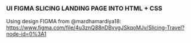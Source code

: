 ### UI FIGMA SLICING LANDING PAGE INTO HTML + CSS

Using design FIGMA from @mardhamardiya18: https://www.figma.com/file/4u3znQ88nDBvvgJSkqoMJv/Slicing-Travel?node-id=0%3A1